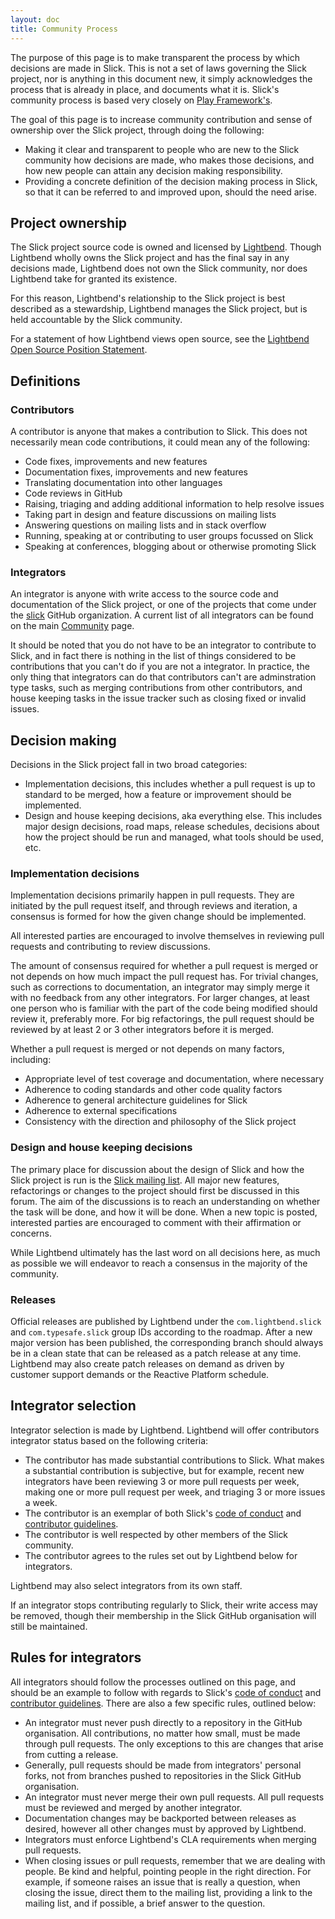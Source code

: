 ```yaml
---
layout: doc
title: Community Process
---
```


The purpose of this page is to make transparent the process by which decisions are made in Slick.  This is not a set of laws governing the Slick project, nor is anything in this document new, it simply acknowledges the process that is already in place, and documents what it is. Slick's community process is based very closely on [Play Framework's](https://playframework.com/community-process).

The goal of this page is to increase community contribution and sense of ownership over the Slick project, through doing the following:

* Making it clear and transparent to people who are new to the Slick community how decisions are made, who makes those decisions, and how new people can attain any decision making responsibility.
* Providing a concrete definition of the decision making process in Slick, so that it can be referred to and improved upon, should the need arise.

## Project ownership

The Slick project source code is owned and licensed by [Lightbend](https://www.lightbend.com).  Though Lightbend wholly owns the Slick project and has the final say in any decisions made, Lightbend does not own the Slick community, nor does Lightbend take for granted its existence.

For this reason, Lightbend's relationship to the Slick project is best described as a stewardship, Lightbend manages the Slick project, but is held accountable by the Slick community.

For a statement of how Lightbend views open source, see the [Lightbend Open Source Position Statement](https://lightbend.com/open-source-position-statement).

## Definitions

### Contributors

A contributor is anyone that makes a contribution to Slick.  This does not necessarily mean code contributions, it could mean any of the following:

* Code fixes, improvements and new features
* Documentation fixes, improvements and new features
* Translating documentation into other languages
* Code reviews in GitHub
* Raising, triaging and adding additional information to help resolve issues
* Taking part in design and feature discussions on mailing lists
* Answering questions on mailing lists and in stack overflow
* Running, speaking at or contributing to user groups focussed on Slick
* Speaking at conferences, blogging about or otherwise promoting Slick

### Integrators

An integrator is anyone with write access to the source code and documentation of the Slick project, or one of the projects that come under the [slick](https://github.com/slick) GitHub organization.  A current list of all integrators can be found on the main [Community](/community/) page.

It should be noted that you do not have to be an integrator to contribute to Slick, and in fact there is nothing in the list of things considered to be contributions that you can't do if you are not a integrator.  In practice, the only thing that integrators can do that contributors can't are adminstration type tasks, such as merging contributions from other contributors, and house keeping tasks in the issue tracker such as closing fixed or invalid issues.

## Decision making

Decisions in the Slick project fall in two broad categories:

* Implementation decisions, this includes whether a pull request is up to standard to be merged, how a feature or improvement should be implemented.
* Design and house keeping decisions, aka everything else.  This includes major design decisions, road maps, release schedules, decisions about how the project should be run and managed, what tools should be used, etc.

### Implementation decisions

Implementation decisions primarily happen in pull requests.  They are initiated by the pull request itself, and through reviews and iteration, a consensus is formed for how the given change should be implemented.

All interested parties are encouraged to involve themselves in reviewing pull requests and contributing to review discussions.

The amount of consensus required for whether a pull request is merged or not depends on how much impact the pull request has.  For trivial changes, such as corrections to documentation, an integrator may simply merge it with no feedback from any other integrators.  For larger changes, at least one person who is familiar with the part of the code being modified should review it, preferably more.  For big refactorings, the pull request should be reviewed by at least 2 or 3 other integrators before it is merged.

Whether a pull request is merged or not depends on many factors, including:

* Appropriate level of test coverage and documentation, where necessary
* Adherence to coding standards and other code quality factors
* Adherence to general architecture guidelines for Slick
* Adherence to external specifications
* Consistency with the direction and philosophy of the Slick project

### Design and house keeping decisions

The primary place for discussion about the design of Slick and how the Slick project is run is the [Slick mailing list](http://groups.google.com/group/scalaquery).  All major new features, refactorings or changes to the project should first be discussed in this forum.  The aim of the discussions is to reach an understanding on whether the task will be done, and how it will be done.  When a new topic is posted, interested parties are encouraged to comment with their affirmation or concerns.

While Lightbend ultimately has the last word on all decisions here, as much as possible we will endeavor to reach a consensus in the majority of the community.

### Releases

Official releases are published by Lightbend under the `com.lightbend.slick` and `com.typesafe.slick` group IDs according to the roadmap.  After a new major version has been published, the corresponding branch should always be in a clean state that can be released as a patch release at any time.  Lightbend may also create patch releases on demand as driven by customer support demands or the Reactive Platform schedule.

## Integrator selection

Integrator selection is made by Lightbend.  Lightbend will offer contributors integrator status based on the following criteria:

* The contributor has made substantial contributions to Slick.  What makes a substantial contribution is subjective, but for example, recent new integrators have been reviewing 3 or more pull requests per week, making one or more pull request per week, and triaging 3 or more issues a week.
* The contributor is an exemplar of both Slick's [code of conduct](/community/conduct) and [contributor guidelines](https://github.com/slick/slick/blob/master/CONTRIBUTING.md).
* The contributor is well respected by other members of the Slick community.
* The contributor agrees to the rules set out by Lightbend below for integrators.

Lightbend may also select integrators from its own staff.

If an integrator stops contributing regularly to Slick, their write access may be removed, though their membership in the Slick GitHub organisation will still be maintained.

## Rules for integrators

All integrators should follow the processes outlined on this page, and should be an example to follow with regards to Slick's [code of conduct](/community/conduct) and [contributor guidelines](https://github.com/slick/slick/blob/master/CONTRIBUTING.md).  There are also a few specific rules, outlined below:

* An integrator must never push directly to a repository in the GitHub organisation.  All contributions, no matter how small, must be made through pull requests.  The only exceptions to this are changes that arise from cutting a release.
* Generally, pull requests should be made from integrators' personal forks, not from branches pushed to repositories in the Slick GitHub organisation.
* An integrator must never merge their own pull requests.  All pull requests must be reviewed and merged by another integrator.
* Documentation changes may be backported between releases as desired, however all other changes must by approved by Lightbend.
* Integrators must enforce Lightbend's CLA requirements when merging pull requests.
* When closing issues or pull requests, remember that we are dealing with people.  Be kind and helpful, pointing people in the right direction.  For example, if someone raises an issue that is really a question, when closing the issue, direct them to the mailing list, providing a link to the mailing list, and if possible, a brief answer to the question.
